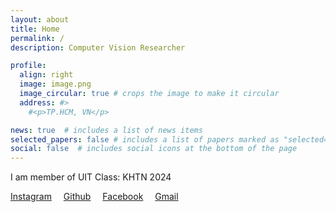 ```yaml
---
layout: about
title: Home
permalink: /
description: Computer Vision Researcher

profile:
  align: right
  image: image.png
  image_circular: true # crops the image to make it circular
  address: #>
    #<p>TP.HCM, VN</p>

news: true  # includes a list of news items
selected_papers: false # includes a list of papers marked as "selected={true}"
social: false  # includes social icons at the bottom of the page
---
```


I am member of UIT
Class: KHTN 2024 

<a href="https://www.instagram.com/" target="_blank" style="margin-right: 15px"><i class="fa-brands fa-square-instagram"></i> Instagram</a>
<a href="https://github.com/DATKINGKHUNG/tranxuandat.github.io" target="_blank" style="margin-right: 15px"><i class="fab fa-github fa-lg"></i> Github</a>
<a href="https://www.facebook.com/BareReach" target="_blank" style="margin-right: 15px"><i class="fa-brands fa-facebook"></i> Facebook</a>
<a href="24520008@gm.uit.edu.vn" style="margin-right: 15px"><i class="far fa-envelope-open fa-lg"></i> Gmail</a>

